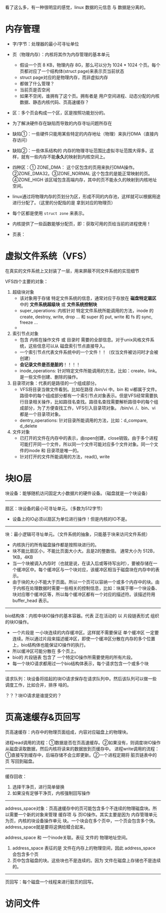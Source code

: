 看了这么多，有一种很明显的感觉，linux 数据的元信息 与 数据是分离的。


# 内存管理

* 字/字节：处理器的最小可寻址单位
* 页（物理内存）：内核将其作为内存管理的基本单元
  *  假设一个页 8 KB，物理内存 8G，那么可以分为 1024 * 1024 个页。每个页都对应了一个结构体(struct page)来表示页当前状态
  *  struct page对应的是物理内存，而非虚拟内存
  *  都做了什么管理？
    *  当前页是否空闲
    *  如果不空闲，谁拥有了这个页。拥有者是 用户空间进程、动态分配的内核数据、静态内核代码、页高速缓存？
*  区：多个页会构成一个区，区是按照功能划分的。
  *  为了解决硬件存在缺陷而导致的内存寻址问题所存在
  *  缺陷①：一些硬件只能用某些特定的内存地址（物理）来执行DMA（直接内存访问）
  *  缺陷②：一些体系结构的 内存的物理寻址范围比虚拟寻址范围大得多。这样，就有一些内存不能**永久**的映射到内核空间上。
  *  四种区：① ZONE_DMA： 这个区包含的页用来执行DMA操作。②ZONE_DMA32。③ZONE_NORMAL 这个包含的是能正常映射的页。④ZONE_HIGH 该区域包含高端内存，其中的页不能永久的映射到内核地址空间。
  *  linux通过将物理内存的页划分为区，形成不同的内存池，这样就可以根据用途进行分配了。（这里的分配指的是 拿到对应的物理页）
  *  每个区都是使用 `struct zone` 来表示。

*  内核提供了一些函数能够分配页，即：获取可用的页给当前的进程使用！
       
* 页表：


# 虚拟文件系统（VFS）

在真实的文件系统上又封装了一层，用来屏蔽不同文件系统的实现细节

VFS四个主要的对象：

1. 超级块对象
   * 该对象用于存储 特定文件系统的信息，通常对应于存放在 **磁盘特定扇区** 中的 **文件系统超级块** 或 **文件系统控制块**
   * super_operations: 内核针对 特定文件系统所能调用的方法，inode 的 create, destroy, write, drop ... 和 super 的 put, write 和 fs 的 sync, freeze ...
   * 
2. 索引节点对象
   * 包含 内核在操作文件 或 目录时 需要的全部信息。对于unix风格文件系统，这些信息可以从 磁盘索引节点直接导入。
   * 一个索引节点代表文件系统中的一个文件！！（仅当文件被访问时才会被创建）
   * **会记录文件是否是脏的**！！！！
   * inode_operations: 针对特定文件所能调用的方法，比如：create，link。是一些文件创建、删除的操作。
3. 目录项对象：代表的是路径的一个组成部分。
   * VFS将目录当做文件看到。比如在路径 /bin/vi 中。bin 和 vi都属于文件。路径中的每个组成部分都有一个索引节点对象表示。但是VFS经常需要执行目录相关操作，比如路径名查找。路径名查找需要解析路径中的每个组成部分，为了方便查找工作，VFS引入目录项对象。 /bin/vi. /、bin、vi 都是一个目录项对象。
   * dentry_operations: 针对目录所能调用的方法，比如：d_compare, d_delete
4. 文件对象
   * 已打开的文件在内存中的表示，由open创建，close销毁。由于多个进程可能打开同一个文件，所以同一个文件可能对应多个文件对象。同一个文件的inode 和 目录项是唯一的。
   * 针对打开的文件所能调用的方法，read(), write
  

# 块IO层
块设备：能够随机访问固定大小数据片的硬件设备。（磁盘就是一个块设备）

----
扇区：块设备的最小可寻址单元。（多数为512字节）

* 设备上的IO必须以扇区为单位进行操作！但是内核的IO不是。

----
块：最小逻辑可寻址单元。（文件系统的抽象，只能基于块来访问文件系统）

* 内核执行的所有磁盘操作都是按照块进行的。
* 块不能比扇区小，不能比页面大小大。且是2的整数倍。 通常大小为 512B，1KB，4KB
* 当一个块被调入内存时（也就是说，在读入后或等待写出时），要被存储在一个缓冲区中。每个缓冲区与一个块对应，该缓冲区相当于磁盘块在内存中的表示。
* 由于块的大小不能大于页面。所以一个页可以容纳一个或多个内存中的块。由于内核在处理数据时需要一些相关的控制信息，比如：块属于哪一个块设备、块对应哪个缓冲区等，所以每个缓冲区都有一个对应的描述符。该描述符用 buffer_head 表示。


----
bio结构体：内核中块IO操作的基本容器。代表 正在活动的 以 片段链表形式 组织的块IO操作。

* 一个片段是 一小块连续的内存缓冲区。这样就不需要保证 单个缓冲区 一定要连续。所以通过片段来描述缓冲区，即使一个缓冲区分散在内存的多个位置上，bio结构体也能保证IO操作的执行。
* 所以缓冲区可能分散在 多个页上。
* bio的 片段链表 包含了 一个特定IO操作所需要使用的所有片段。
* 每一个块IO请求都用过一个bio结构体表示，每个请求包含一个或多个块

----
请求队列：块设备将挂起的块IO请求保存在请求队列中。然后该队列可以做一些调度工作，比如合并，排序 啥的。


？？？块IO请求是谁提交的？

# 页高速缓存&页回写

页高速缓存：内存中的物理页面组成，内容对应磁盘上的物理块。

进程read调用的流程：①数据是否在页高速缓存。②如果没有，则调度块IO操作从磁盘读取数据，然后内核将读来的数据放到页缓存中。
进程write调用的流程：①直接写到缓存中，后端存储不会立即更新。②一个进程定期将 脏页链表中的页 写回到磁盘。

----
缓存回收：

1. 选择干净页，进行简单替换
2. 如果没有足够干净页，内核强制回写操作

----
address_space对象：页高速缓存中的页可能包含多个不连续的物理磁盘块。所以需要一个新的对象来管理 缓存项 与 页IO操作。其实主要是因为 内存管理单元为页，内核的块设备操作单元 块。一个块会在多个页中，一个页会包含多个快。address_space就是要将这俩给糅合起来。

address_space 和 一个inode关联。表征 文件的 物理地址空间。

1. address_space 表征的是 文件在内存上的物理空间，因此 address_space 会包含多个页
2. 页中包含磁盘的块。这些块也不是连续的。因为 文件在磁盘上存储也不是连续的。

---- 
页回写：每个磁盘一个线程来进行脏页的回写。


# 访问文件




